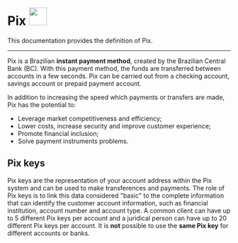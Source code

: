 # Pix <img src="https://logospng.org/download/pix/logo-pix-icone-512.png" width="40" height="40">

This documentation provides the definition of Pix.

-----------------------

Pix is a Brazilian **instant payment method**, created by the Brazilian Central Bank (BC). With this payment method, the funds are transferred between accounts in a few seconds. Pix can be carried out from a checking account, savings account or prepaid payment account.

In addition to increasing the speed which payments or transfers are made, Pix has the potential to:

* Leverage market competitiveness and efficiency;
* Lower costs, increase security and improve customer experience;
* Promote financial inclusion;
* Solve payment instruments problems.

## Pix keys

Pix keys are the representation of your account address within the Pix system and can be used to make transferences and payments. The role of Pix keys is to link this data considered "basic" to the complete information that can identify the customer account information, such as financial institution, account number and account type. 
A common client can have up to 5 different Pix keys per account and a juridical person can have up to 20 different Pix keys per account. It is **not** possible to use the **same Pix key** for different accounts or banks.

